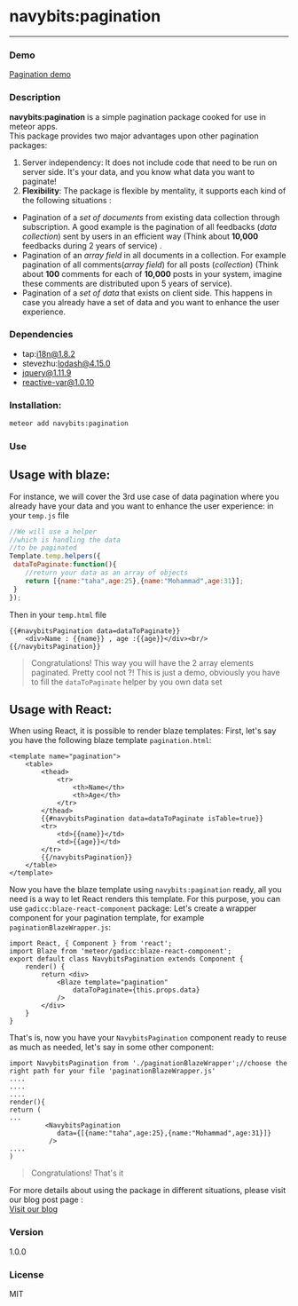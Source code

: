 # navybits:pagination
___
### Demo 
[Pagination demo](https://meteor.navybits.com/comments)

### Description
**navybits:pagination** is a simple pagination package cooked for use in meteor apps.  
This package provides two major advantages upon other pagination packages:
 1. Server independency: It does not include code that need to be run on server side. It's your data, and you know what data you want to paginate!
 2. **Flexibility**: The package is flexible by mentality, it supports each kind of the following situations :
   - Pagination of a *set of documents* from existing data collection through subscription. A good example is the pagination of all feedbacks (*data collection*) sent by users in an efficient way (Think about **10,000** feedbacks during 2 years of service) .
   - Pagination of an *array field* in all documents in a collection. For example pagination of all comments(*array field*) for all posts (*collection*) (Think about **100** comments for each of **10,000** posts in your system, imagine these comments are distributed upon 5 years of service).
   - Pagination of a *set of data* that exists on client side. This happens in case you already have a set of data and you want to enhance the user experience.

### Dependencies
  - tap:i18n@1.8.2
  - stevezhu:lodash@4.15.0
  - jquery@1.11.9
  - reactive-var@1.0.10
 
### Installation:
```sh
meteor add navybits:pagination
```
### Use

## Usage with blaze:

For instance, we will cover the 3rd use case of data pagination where you already have your data and you want to enhance the user experience:
in your `temp.js` file
```javascript
//We will use a helper
//which is handling the data
//to be paginated
Template.temp.helpers({
 dataToPaginate:function(){
    //return your data as an array of objects
    return [{name:"taha",age:25},{name:"Mohammad",age:31}];
 }
});
```
Then in your `temp.html` file
```
{{#navybitsPagination data=dataToPaginate}}
    <div>Name : {{name}} , age :{{age}}</div><br/> 
{{/navybitsPagination}}
```
> Congratulations! This way you will have the 2 array elements paginated. Pretty cool not ?!
This is just a demo, obviously you have to fill the `dataToPaginate` helper by you own data set 

## Usage with React:
When using React, it is possible to render blaze templates:
First, let's say you have the following blaze template `pagination.html`:
```
<template name="pagination">
    <table>
        <thead>
            <tr>
                <th>Name</th>
                <th>Age</th>
            </tr>
        </thead>
        {{#navybitsPagination data=dataToPaginate isTable=true}}
        <tr>
            <td>{{name}}</td>
            <td>{{age}}</td>
        </tr>
        {{/navybitsPagination}}
    </table>
</template>
```
Now you have the blaze template using `navybits:pagination` ready, all you need is a way to let React renders this template. For this purpose, you can use `gadicc:blaze-react-component` package:
Let's create a wrapper component for your pagination template, for example `paginationBlazeWrapper.js`:
```
import React, { Component } from 'react';
import Blaze from 'meteor/gadicc:blaze-react-component';
export default class NavybitsPagination extends Component {
    render() {
        return <div>
            <Blaze template="pagination"
                dataToPaginate={this.props.data}
            />
        </div>
    }
}
```
That's is, now you have your `NavybitsPagination` component ready to reuse as much as needed, let's say in some other component:
```
import NavybitsPagination from './paginationBlazeWrapper';//choose the right path for your file 'paginationBlazeWrapper.js'
....
....
....
render(){
return (
...
         <NavybitsPagination
            data={[{name:"taha",age:25},{name:"Mohammad",age:31}]}
          />
....
)

```

> Congratulations! That's it

For more details about using the package in different situations, please visit our blog post page  :  
[Visit our blog](https://blog.navybits.com/efficient-and-high-performance-pagination-in-meteor-bb5d379d234)

### Version
1.0.0

### License

MIT
